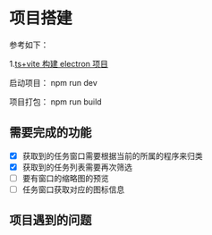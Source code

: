 # 项目搭建

参考如下：

1.[ts+vite 构建 electron 项目](https://blog.totominc.io/blog/electron-with-typescript-and-vite-as-a-build-system)

启动项目： npm run dev

项目打包： npm run build

## 需要完成的功能

- [x] 获取到的任务窗口需要根据当前的所属的程序来归类
- [x] 获取到的任务列表需要再次筛选
- [ ] 要有窗口的缩略图的预览
- [ ] 任务窗口获取对应的图标信息

## 项目遇到的问题
